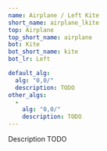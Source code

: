 ```yaml
---
name: Airplane / Left Kite
short_name: airplane_lkite
top: Airplane
top_short_name: airplane
bot: Kite
bot_short_name: kite
bot_lr: Left

default_alg:
  alg: "0,0/"
  description: TODO
other_algs:
  -
    alg: "0,0/"
    description: TODO
---
```


Description TODO

